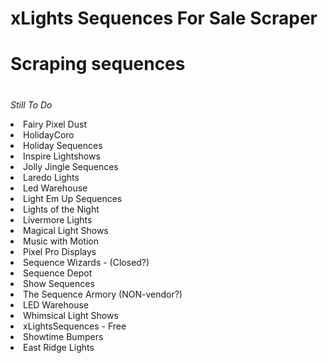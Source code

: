# xLights Sequences For Sale Scraper
#
#
# Scraping sequences

#
<i>Still To Do</i>
<uol>
<li>Fairy Pixel Dust</li>
<li>HolidayCoro</li>
<li>Holiday Sequences</li>
<li>Inspire Lightshows</li>
<li>Jolly Jingle Sequences</li>
<li>Laredo Lights</li>
<li>Led Warehouse</li>
<li>Light Em Up Sequences</li>
<li>Lights of the Night</li>
<li>Livermore Lights</li>
<li>Magical Light Shows</li>
<li>Music with Motion</li>
<li>Pixel Pro Displays</li>
<li>Sequence Wizards - (Closed?)</li>
<li>Sequence Depot</li>
<li>Show Sequences</li>
<li>The Sequence Armory (NON-vendor?)</li>
<li>LED Warehouse</li>
<li>Whimsical Light Shows</li>
<li>xLightsSequences - Free</li>
<li>Showtime Bumpers</li>
<li>East Ridge Lights</li>
</uol>
